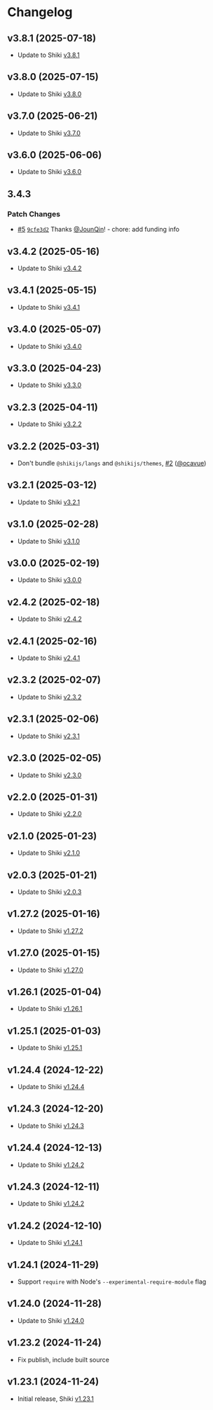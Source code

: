 # Changelog

## v3.8.1 (2025-07-18)

- Update to Shiki [v3.8.1](https://github.com/shikijs/shiki/releases/tag/v3.8.1)

## v3.8.0 (2025-07-15)

- Update to Shiki [v3.8.0](https://github.com/shikijs/shiki/releases/tag/v3.8.0)

## v3.7.0 (2025-06-21)

- Update to Shiki [v3.7.0](https://github.com/shikijs/shiki/releases/tag/v3.7.0)

## v3.6.0 (2025-06-06)

- Update to Shiki [v3.6.0](https://github.com/shikijs/shiki/releases/tag/v3.6.0)

## 3.4.3

### Patch Changes

- [#5](https://github.com/un-ts/mini-shiki/pull/5) [`9cfe3d2`](https://github.com/un-ts/mini-shiki/commit/9cfe3d21ce7228fab2cabeb8d914a4941788024c) Thanks [@JounQin](https://github.com/JounQin)! - chore: add funding info

## v3.4.2 (2025-05-16)

- Update to Shiki [v3.4.2](https://github.com/shikijs/shiki/releases/tag/v3.4.2)

## v3.4.1 (2025-05-15)

- Update to Shiki [v3.4.1](https://github.com/shikijs/shiki/releases/tag/v3.4.1)

## v3.4.0 (2025-05-07)

- Update to Shiki [v3.4.0](https://github.com/shikijs/shiki/releases/tag/v3.4.0)

## v3.3.0 (2025-04-23)

- Update to Shiki [v3.3.0](https://github.com/shikijs/shiki/releases/tag/v3.3.0)

## v3.2.3 (2025-04-11)

- Update to Shiki [v3.2.2](https://github.com/shikijs/shiki/releases/tag/v3.2.2)

## v3.2.2 (2025-03-31)

- Don't bundle `@shikijs/langs` and `@shikijs/themes`, [#2](https://github.com/Gerrit0/mini-shiki/pull/2) ([@ocavue](https://github.com/ocavue))

## v3.2.1 (2025-03-12)

- Update to Shiki [v3.2.1](https://github.com/shikijs/shiki/releases/tag/v3.2.1)

## v3.1.0 (2025-02-28)

- Update to Shiki [v3.1.0](https://github.com/shikijs/shiki/releases/tag/v3.1.0)

## v3.0.0 (2025-02-19)

- Update to Shiki [v3.0.0](https://github.com/shikijs/shiki/releases/tag/v3.0.0)

## v2.4.2 (2025-02-18)

- Update to Shiki [v2.4.2](https://github.com/shikijs/shiki/releases/tag/v2.4.2)

## v2.4.1 (2025-02-16)

- Update to Shiki [v2.4.1](https://github.com/shikijs/shiki/releases/tag/v2.4.1)

## v2.3.2 (2025-02-07)

- Update to Shiki [v2.3.2](https://github.com/shikijs/shiki/releases/tag/v2.3.2)

## v2.3.1 (2025-02-06)

- Update to Shiki [v2.3.1](https://github.com/shikijs/shiki/releases/tag/v2.3.1)

## v2.3.0 (2025-02-05)

- Update to Shiki [v2.3.0](https://github.com/shikijs/shiki/releases/tag/v2.3.0)

## v2.2.0 (2025-01-31)

- Update to Shiki [v2.2.0](https://github.com/shikijs/shiki/releases/tag/v2.2.0)

## v2.1.0 (2025-01-23)

- Update to Shiki [v2.1.0](https://github.com/shikijs/shiki/releases/tag/v2.1.0)

## v2.0.3 (2025-01-21)

- Update to Shiki [v2.0.3](https://github.com/shikijs/shiki/releases/tag/v2.0.3)

## v1.27.2 (2025-01-16)

- Update to Shiki [v1.27.2](https://github.com/shikijs/shiki/releases/tag/v1.27.2)

## v1.27.0 (2025-01-15)

- Update to Shiki [v1.27.0](https://github.com/shikijs/shiki/releases/tag/v1.27.0)

## v1.26.1 (2025-01-04)

- Update to Shiki [v1.26.1](https://github.com/shikijs/shiki/releases/tag/v1.26.1)

## v1.25.1 (2025-01-03)

- Update to Shiki [v1.25.1](https://github.com/shikijs/shiki/releases/tag/v1.25.1)

## v1.24.4 (2024-12-22)

- Update to Shiki [v1.24.4](https://github.com/shikijs/shiki/releases/tag/v1.24.4)

## v1.24.3 (2024-12-20)

- Update to Shiki [v1.24.3](https://github.com/shikijs/shiki/releases/tag/v1.24.3)

## v1.24.4 (2024-12-13)

- Update to Shiki [v1.24.2](https://github.com/shikijs/shiki/releases/tag/v1.24.2)

## v1.24.3 (2024-12-11)

- Update to Shiki [v1.24.2](https://github.com/shikijs/shiki/releases/tag/v1.24.2)

## v1.24.2 (2024-12-10)

- Update to Shiki [v1.24.1](https://github.com/shikijs/shiki/releases/tag/v1.24.1)

## v1.24.1 (2024-11-29)

- Support `require` with Node's `--experimental-require-module` flag

## v1.24.0 (2024-11-28)

- Update to Shiki [v1.24.0](https://github.com/shikijs/shiki/releases/tag/v1.24.0)

## v1.23.2 (2024-11-24)

- Fix publish, include built source

## v1.23.1 (2024-11-24)

- Initial release, Shiki [v1.23.1](https://github.com/shikijs/shiki/releases/tag/v1.23.1)
